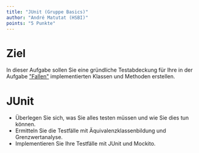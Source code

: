 ```yaml
---
title: "JUnit (Gruppe Basics)"
author: "André Matutat (HSBI)"
points: "5 Punkte"
---
```


# Ziel

In dieser Aufgabe sollen Sie eine gründliche Testabdeckung für Ihre in der Aufgabe
["Fallen"](taskbasic-fallen.md) implementierten
Klassen und Methoden erstellen.

# JUnit

-   Überlegen Sie sich, was Sie alles testen müssen und wie Sie dies tun können.
-   Ermitteln Sie die Testfälle mit Äquivalenzklassenbildung und Grenzwertanalyse.
-   Implementieren Sie Ihre Testfälle mit JUnit und Mockito.
